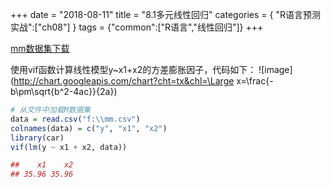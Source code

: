 +++
date = "2018-08-11"
title = "8.1多元线性回归"
categories = { "R语言预测实战":["ch08"] }
tags = {"common":["R语言","线性回归"]}
+++

[mm数据集下载](/download/mm)

使用vif函数计算线性模型y~x1+x2的方差膨胀因子，代码如下：
![image](http://chart.googleapis.com/chart?cht=tx&chl=\Large x=\frac{-b\pm\sqrt{b^2-4ac}}{2a})

```R
# 从文件中加载M数据集
data = read.csv("f:\\mm.csv")
colnames(data) = c("y", "x1", "x2")
library(car)
vif(lm(y ~ x1 + x2, data))
```
```R
##    x1    x2 
## 35.96 35.96
```
